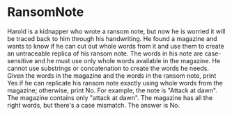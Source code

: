 # RansomNote
Harold is a kidnapper who wrote a ransom note, but now he is worried it will be traced back to him through his handwriting. He found a magazine and wants to know if he can cut out whole words from it and use them to create an untraceable replica of his ransom note. The words in his note are case-sensitive and he must use only whole words available in the magazine. He cannot use substrings or concatenation to create the words he needs.  Given the words in the magazine and the words in the ransom note, print Yes if he can replicate his ransom note exactly using whole words from the magazine; otherwise, print No.  For example, the note is "Attack at dawn". The magazine contains only "attack at dawn". The magazine has all the right words, but there's a case mismatch. The answer is No.
